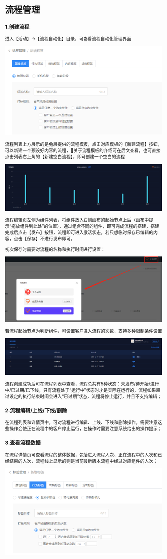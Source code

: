 # 流程管理

### 1.创建流程

进入【活动】-&gt;【流程自动化】目录，可查看流程自动化管理界面

![](../.gitbook/assets/image%20%2835%29.png)

流程列表上方展示的是兔展提供的流程模板，点击对应模板的【新建流程】按钮，可以新建一个预设好内容的流程，关于流程模板的介绍可在后文查看，也可直接点击列表右上角的【新建空白流程】，即可创建一个空白的流程

![](../.gitbook/assets/image%20%28152%29.png)

流程编辑页左侧为组件列表，将组件放入右侧画布的起始节点上后（画布中提示“拖放组件到此处”的位置），通过组合不同的组件，即可完成流程的搭建，搭建完成后点击【发布】按钮，流程即可进入激活状态，若只想临时保存已编辑的内容，点击【保存】不进行发布即可。

初次保存时需要对流程的名称和执行时间进行设置：

![](../.gitbook/assets/image%20%28159%29.png)

若流程起始节点为判断组件，可设置客户进入流程的次数，支持多种限制条件设置

![](../.gitbook/assets/image%20%2845%29.png)

流程创建成功后可在流程列表中查看，流程总共有5种状态：未发布/待开始/进行中/已过期/已下线，只有流程处于“运行中”状态时才是实际在运行的，流程如果超过设定的执行结束时间会进入“已过期”状态，流程将停止运行，并且不支持编辑；

### 2.流程编辑/上线/下线/删除

在流程列表和详情页中，可对流程进行编辑、上线、下线和删除操作，需要注意这些操作会使正在流程中的客户停止运行，在操作时需要注意系统给出的操作提示；

### 3.查看流程数据

在流程详情页可查看流程的整体数据，包括进入流程人次、正在流程中的人次和已经结束的人次，流程线上显示的则是当前最新版本流程中经过对应组件的人次；

![](../.gitbook/assets/image%20%28148%29.png)

